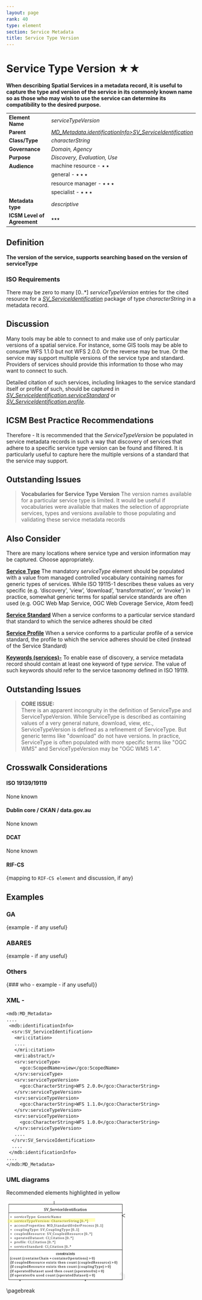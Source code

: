 ```yaml
---
layout: page
rank: 40
type: element
section: Service Metadata
title: Service Type Version
---
```

# Service Type Version ★★ 

**When describing Spatial Services in a metadata record, it is useful to capture the type and version of the service in its commonly known name so as those who may wish to use the service can determine its compatibility to the desired purpose.**

| | |
| --- | --- |
| **Element Name** | *serviceTypeVersion* |
| **Parent** | *[MD_Metadata.identificationInfo>SV_ServiceIdentification](./ServiceIdentification)* |
| **Class/Type** | *characterString* |
| **Governance** | *Domain, Agency* |
| **Purpose** | *Discovery, Evaluation, Use* |
| **Audience** | machine resource - ⭑ ⭑ |
| | general - ⭑ ⭑ ⭑|
| | resource manager - ⭑ ⭑ ⭑|
| | specialist - ⭑ ⭑ ⭑ |
|**Metadata type** | *descriptive* |
| **ICSM Level of Agreement** | ⭑⭑⭑ | 

## Definition  
**The version of the service, supports searching based on the version of serviceType**

### ISO Requirements

There may be zero to many [0..\*] *serviceTypeVersion* entries for the cited resource for a *[SV_ServiceIdentification](./ServiceIdentification)* package of type *characterString* in a metadata record.

## Discussion  
Many tools may be able to connect to and make use of only particular versions of a spatial service. For instance, some GIS tools may be able to consume WFS 1.1.0 but not WFS 2.0.0. Or the reverse may be true. Or the service may support multiple versions of the service type and standard. Providers of services should provide this information to those who may want to connect to such.

Detailed citation of such services, including linkages to the service standard itself or profile of such, should be captured in *[SV_ServiceIdentification.serviceStandard](./ServiceStandard)* or *[SV_ServiceIdentification.profile](./ServiceProfile)*.

## ICSM Best Practice Recommendations 

Therefore - It is recommended that the *ServiceTypeVersion* be populated in service metadata records in such a way that discovery of services that adhere to a specific service type version can be found and filtered. It is particularly useful to capture here the multiple versions of a standard that the service may support.

## Outstanding Issues

> **Vocabularies for Service Type Version**
The version names available for a particular service type is limited. It would be useful if vocabularies were available that makes the selection of appropriate services, types and versions available to those populating and validating these service metadata records


## Also Consider
There are many locations where service type and version information may be captured. Choose appropriately.

**[Service Type](./ServiceType)** The mandatory *serviceType* element should be populated with a value from managed controlled vocabulary containing names for generic types of services. While ISO 19115-1 describes these values as very specific (e.g. ‘discovery’, ‘view’, ‘download’, ‘transformation’, or ‘invoke') in practice, somewhat generic terms for spatial service standards are often used (e.g. OGC Web Map Service, OGC Web Coverage Service, Atom feed)

**[Service Standard](./ServiceStandard)** When a service conforms to a particular service standard that standard to which the service adheres should be cited

**[Service Profile](./ServiceProfile)** When a service conforms to a particular profile of a service standard, the profile to which the service adheres should be cited (instead of the Service Standard)

**[Keywords (services)-](./Keywords)** To enable ease of discovery, a service metadata record should contain at least one keyword of type *service*. The value of such keywords should refer to the service taxonomy defined in ISO 19119.

## Outstanding Issues

> **CORE ISSUE:**  
There is an apparent incongruity in the definition of ServiceType and ServiceTypeVersion. While ServiceType is described as containing values of a very general nature, download, view, etc., ServiceTypeVersion is defined as a refinement of ServiceType. But generic terms like "download" do not have versions. In practice, ServiceType is often populated with more specific terms like "OGC WMS" and ServiceTypeVersion may be "OGC WMS 1.4".

## Crosswalk Considerations 

#### ISO 19139/19119 
None known

#### Dublin core / CKAN / data.gov.au 
None known

#### DCAT 
None known

#### RIF-CS
{mapping to `RIF-CS element` and discussion, if any}



## Examples

### GA
{example - if any useful}

### ABARES
{example - if any useful}

### Others
{### who - example - if any useful}}

### XML -

```
<mdb:MD_Metadata>
....
 <mdb:identificationInfo>
  <srv:SV_ServiceIdentification>
   <mri:citation>
   ....
   </mri:citation>
   <mri:abstract/>
   <srv:serviceType>
     <gco:ScopedName>view</gco:ScopedName>
   </srv:serviceType>
   <srv:serviceTypeVersion>
     <gco:CharacterString>WFS 2.0.0</gco:CharacterString>
   </srv:serviceTypeVersion>
   <srv:serviceTypeVersion>
     <gco:CharacterString>WFS 1.1.0</gco:CharacterString>
   </srv:serviceTypeVersion>
   <srv:serviceTypeVersion>
     <gco:CharacterString>WFS 1.0.0</gco:CharacterString>
   </srv:serviceTypeVersion>
   ....
  </srv:SV_ServiceIdentification>
  ....
 </mdb:identificationInfo>
....
</mdb:MD_Metadata>
```

### UML diagrams

Recommended elements highlighted in yellow

![Service Type Version](../images/ServiceTypeVersion.png)

\pagebreak
